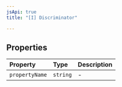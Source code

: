 ```yaml
---
jsApi: true
title: "[I] Discriminator"

---
```

## Properties

| Property | Type | Description |
| :------ | :------ | :------ |
| `propertyName` | `string` | - |
